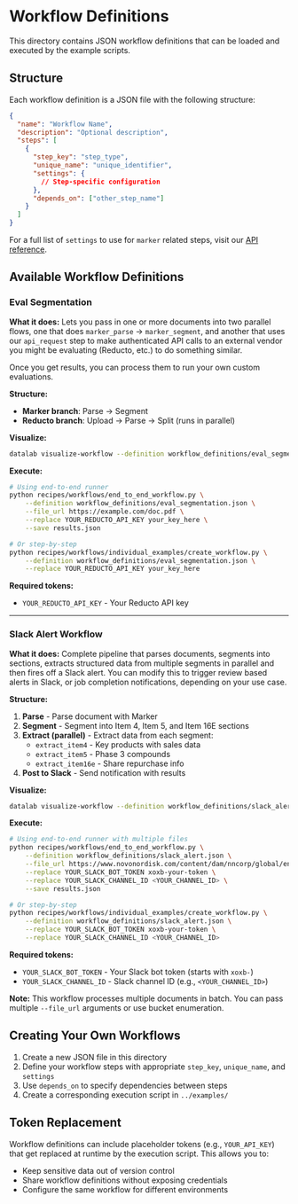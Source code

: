 # Workflow Definitions

This directory contains JSON workflow definitions that can be loaded and executed by the example scripts.

## Structure

Each workflow definition is a JSON file with the following structure:

```json
{
  "name": "Workflow Name",
  "description": "Optional description",
  "steps": [
    {
      "step_key": "step_type",
      "unique_name": "unique_identifier",
      "settings": {
        // Step-specific configuration
      },
      "depends_on": ["other_step_name"]
    }
  ]
}
```

For a full list of `settings` to use for `marker` related steps, visit our [API reference](https://documentation.datalab.to/api-reference/list-step-types).

## Available Workflow Definitions

### Eval Segmentation

**What it does:**
Lets you pass in one or more documents into two parallel flows, one that does `marker_parse` -> `marker_segment`, and another that uses our `api_request` step to make authenticated API calls to an external vendor you might be evaluating (Reducto, etc.) to do something similar.

Once you get results, you can process them to run your own custom evaluations.

**Structure:**
- **Marker branch**: Parse → Segment
- **Reducto branch**: Upload → Parse → Split (runs in parallel)

**Visualize:**
```bash
datalab visualize-workflow --definition workflow_definitions/eval_segmentation.json
```

**Execute:**
```bash
# Using end-to-end runner
python recipes/workflows/end_to_end_workflow.py \
    --definition workflow_definitions/eval_segmentation.json \
    --file_url https://example.com/doc.pdf \
    --replace YOUR_REDUCTO_API_KEY your_key_here \
    --save results.json

# Or step-by-step
python recipes/workflows/individual_examples/create_workflow.py \
    --definition workflow_definitions/eval_segmentation.json \
    --replace YOUR_REDUCTO_API_KEY your_key_here
```

**Required tokens:**
- `YOUR_REDUCTO_API_KEY` - Your Reducto API key

---

### Slack Alert Workflow

**What it does:**
Complete pipeline that parses documents, segments into sections, extracts structured data from multiple segments in parallel and then fires off a Slack alert. You can modify this to trigger review based alerts in Slack, or job completion notifications, depending on your use case.

**Structure:**
1. **Parse** - Parse document with Marker
2. **Segment** - Segment into Item 4, Item 5, and Item 16E sections
3. **Extract (parallel)** - Extract data from each segment:
   - `extract_item4` - Key products with sales data
   - `extract_item5` - Phase 3 compounds
   - `extract_item16e` - Share repurchase info
5. **Post to Slack** - Send notification with results

**Visualize:**
```bash
datalab visualize-workflow --definition workflow_definitions/slack_alert.json
```

**Execute:**
```bash
# Using end-to-end runner with multiple files
python recipes/workflows/end_to_end_workflow.py \
    --definition workflow_definitions/slack_alert.json \
    --file_url https://www.novonordisk.com/content/dam/nncorp/global/en/investors/irmaterial/annual_report/2024/novo-nordisk-form-20-f-2023.pdf \
    --replace YOUR_SLACK_BOT_TOKEN xoxb-your-token \
    --replace YOUR_SLACK_CHANNEL_ID <YOUR_CHANNEL_ID> \
    --save results.json

# Or step-by-step
python recipes/workflows/individual_examples/create_workflow.py \
    --definition workflow_definitions/slack_alert.json \
    --replace YOUR_SLACK_BOT_TOKEN xoxb-your-token \
    --replace YOUR_SLACK_CHANNEL_ID <YOUR_CHANNEL_ID>
```

**Required tokens:**
- `YOUR_SLACK_BOT_TOKEN` - Your Slack bot token (starts with `xoxb-`)
- `YOUR_SLACK_CHANNEL_ID` - Slack channel ID (e.g., `<YOUR_CHANNEL_ID>`)

**Note:** This workflow processes multiple documents in batch. You can pass multiple `--file_url` arguments or use bucket enumeration.

## Creating Your Own Workflows

1. Create a new JSON file in this directory
2. Define your workflow steps with appropriate `step_key`, `unique_name`, and `settings`
3. Use `depends_on` to specify dependencies between steps
4. Create a corresponding execution script in `../examples/`

## Token Replacement

Workflow definitions can include placeholder tokens (e.g., `YOUR_API_KEY`) that get replaced at runtime by the execution script. This allows you to:
- Keep sensitive data out of version control
- Share workflow definitions without exposing credentials
- Configure the same workflow for different environments
